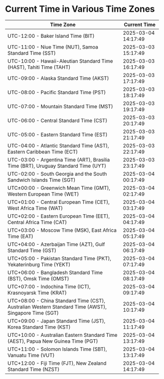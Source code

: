 # Current Time in Various Time Zones

| Time Zone | Current Time |
|-----------|--------------|
| UTC-12:00 - Baker Island Time (BIT) | 2025-03-04 14:17:49 |
| UTC-11:00 - Niue Time (NUT), Samoa Standard Time (SST) | 2025-03-03 15:17:49 |
| UTC-10:00 - Hawaii-Aleutian Standard Time (HAST), Tahiti Time (TAHT) | 2025-03-03 16:17:49 |
| UTC-09:00 - Alaska Standard Time (AKST) | 2025-03-03 17:17:49 |
| UTC-08:00 - Pacific Standard Time (PST) | 2025-03-03 18:17:49 |
| UTC-07:00 - Mountain Standard Time (MST) | 2025-03-03 19:17:49 |
| UTC-06:00 - Central Standard Time (CST) | 2025-03-03 20:17:49 |
| UTC-05:00 - Eastern Standard Time (EST) | 2025-03-03 21:17:49 |
| UTC-04:00 - Atlantic Standard Time (AST), Eastern Caribbean Time (ECT) | 2025-03-03 22:17:49 |
| UTC-03:00 - Argentina Time (ART), Brasília Time (BRT), Uruguay Standard Time (UYT) | 2025-03-03 23:17:49 |
| UTC-02:00 - South Georgia and the South Sandwich Islands Time (SGT) | 2025-03-04 00:17:49 |
| UTC±00:00 - Greenwich Mean Time (GMT), Western European Time (WET) | 2025-03-04 02:17:49 |
| UTC+01:00 - Central European Time (CET), West Africa Time (WAT) | 2025-03-04 03:17:49 |
| UTC+02:00 - Eastern European Time (EET), Central Africa Time (CAT) | 2025-03-04 04:17:49 |
| UTC+03:00 - Moscow Time (MSK), East Africa Time (EAT) | 2025-03-04 05:17:49 |
| UTC+04:00 - Azerbaijan Time (AZT), Gulf Standard Time (GST) | 2025-03-04 06:17:49 |
| UTC+05:00 - Pakistan Standard Time (PKT), Yekaterinburg Time (YEKT) | 2025-03-04 07:17:49 |
| UTC+06:00 - Bangladesh Standard Time (BST), Omsk Time (OMST) | 2025-03-04 08:17:49 |
| UTC+07:00 - Indochina Time (ICT), Krasnoyarsk Time (KRAT) | 2025-03-04 09:17:49 |
| UTC+08:00 - China Standard Time (CST), Australian Western Standard Time (AWST), Singapore Time (SGT) | 2025-03-04 10:17:49 |
| UTC+09:00 - Japan Standard Time (JST), Korea Standard Time (KST) | 2025-03-04 11:17:49 |
| UTC+10:00 - Australian Eastern Standard Time (AEST), Papua New Guinea Time (PGT) | 2025-03-04 13:17:49 |
| UTC+11:00 - Solomon Islands Time (SBT), Vanuatu Time (VUT) | 2025-03-04 13:17:49 |
| UTC+12:00 - Fiji Time (FJT), New Zealand Standard Time (NZST) | 2025-03-04 14:17:49 |
